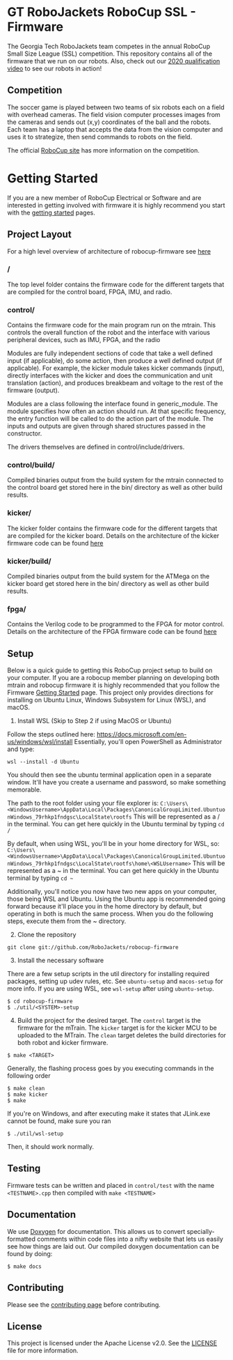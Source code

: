 # GT RoboJackets RoboCup SSL - Firmware

The Georgia Tech RoboJackets team competes in the annual RoboCup Small Size League (SSL) competition.  This repository contains all of the firmware that we run on our robots. Also, check out our [2020 qualification video](https://www.youtube.com/watch?v=2MZREc9aj8k) to see our robots in action!

## Competition

The soccer game is played between two teams of six robots each on a field with overhead cameras.  The field vision computer processes images from the cameras and sends out (x,y) coordinates of the ball and the robots.  Each team has a laptop that accepts the data from the vision computer and uses it to strategize, then send commands to robots on the field.

The official [RoboCup site](https://ssl.robocup.org/) has more information on the competition.

# Getting Started
If you are a new member of RoboCup Electrical or Software and are interested in getting involved with firmware it is highly recommend you start with the [getting started](doc/GettingStarted.md) pages.

## Project Layout
For a high level overview of architecture of robocup-firmware see [here](doc/Firmware.md)

### /
The top level folder contains the firmware code for the different targets that are compiled for the control board, FPGA, IMU, and radio.

### control/
Contains the firmware code for the main program run on the mtrain. This controls the overall function of the robot and the interface with various peripheral devices, such as IMU, FPGA, and the radio

Modules are fully independent sections of code that take a well defined input (if applicable), do some action, then produce a well defined output (if applicable). For example, the kicker module takes kicker commands (input), directly interfaces with the kicker and does the communication and unit translation (action), and produces breakbeam and voltage to the rest of the firmware (output).

Modules are a class following the interface found in generic_module. The module specifies how often an action should run. At that specific frequency, the entry function will be called to do the action part of the module. The inputs and outputs are given through shared structures passed in the constructor.

The drivers themselves are defined in control/include/drivers.

### control/build/
Compiled binaries output from the build system for the mtrain connected to the control board get stored here in the bin/ directory as well as other build results.

### kicker/
The kicker folder contains the firmware code for the different targets that are compiled for the kicker board.
Details on the architecture of the kicker firmware code can be found [here](doc/Kicker.md)

### kicker/build/
Compiled binaries output from the build system for the ATMega on the kicker board get stored here in the bin/ directory as well as other build results.

### fpga/
Contains the Verilog code to be programmed to the FPGA for motor control.
Details on the architecture of the FPGA firmware code can be found [here](doc/FPGA.md)

## Setup
Below is a quick guide to getting this RoboCup project setup to build on your computer. If you are a robocup member planning on developing both mtrain and robocup firmware it is highly recommended that you  follow the Firmware [Getting Started](doc/GettingStarted.md) page.
This project only provides directions for installing on Ubuntu Linux, Windows Subsystem for Linux (WSL), and macOS.

1) Install WSL (Skip to Step 2 if using MacOS or Ubuntu)

Follow the steps outlined here: https://docs.microsoft.com/en-us/windows/wsl/install
Essentially, you'll open PowerShell as Administrator and type:

```
wsl --install -d Ubuntu
```

You should then see the ubuntu terminal application open in a separate window. It'll have you create a username and password, so make something memorable.

The path to the root folder using your file explorer is:
`C:\Users\<WindowsUsername>\AppData\Local\Packages\CanonicalGroupLimited.UbuntuonWindows_79rhkp1fndgsc\LocalState\rootfs`
This will be represented as a / in the terminal. You can get here quickly in the Ubuntu terminal by typing `cd /`

By default, when using WSL, you'll be in your home directory for WSL, so: 
`C:\Users\<WindowsUsername>\AppData\Local\Packages\CanonicalGroupLimited.UbuntuonWindows_79rhkp1fndgsc\LocalState\rootfs\home\<WSLUsername>`
This will be represented as a ~ in the terminal. You can get here quickly in the Ubuntu terminal by typing `cd ~`

Additionally, you'll notice you now have two new apps on your computer, those being WSL and Ubuntu. Using the Ubuntu app is recommended going forward because it'll place you in the home directory by default, but operating in both is much the same process. When you do the following steps, execute them from the ~ directory.

2) Clone the repository

```
git clone git://github.com/RoboJackets/robocup-firmware
```

3) Install the necessary software

There are a few setup scripts in the util directory for installing required packages, setting up udev rules, etc.  See `ubuntu-setup` and `macos-setup` for more info. If you are using WSL, see `wsl-setup` after using `ubuntu-setup`.

```
$ cd robocup-firmware
$ ./util/<SYSTEM>-setup
```

4) Build the project for the desired target. The `control` target is the firmware for the mTrain. The `kicker` target is for the kicker MCU to be uploaded to the MTrain. The `clean` target deletes the build directories for both robot and kicker firmware.

```
$ make <TARGET>
```

Generally, the flashing process goes by you executing commands in the following order

```
$ make clean
$ make kicker
$ make
```

If you're on Windows, and after executing make it states that JLink.exe cannot be found, make sure you ran

```
$ ./util/wsl-setup
```

Then, it should work normally.

## Testing

Firmware tests can be written and placed in `control/test` with the name `<TESTNAME>.cpp` then compiled with `make <TESTNAME>`

## Documentation

We use [Doxygen](https://www.doxygen.nl/index.html) for documentation.  This allows us to convert specially-formatted comments within code files into a nifty website that lets us easily see how things are laid out.  Our compiled doxygen documentation can be found by doing:

```
$ make docs
```

## Contributing

Please see the [contributing page](doc/Contributing.md) before contributing.

## License

This project is licensed under the Apache License v2.0.  See the [LICENSE](LICENSE) file for more information.
